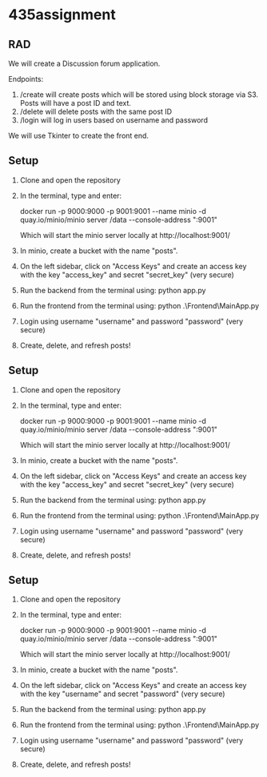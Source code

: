 # 435assignment

## RAD
We will create a Discussion forum application.

Endpoints:
1) /create will create posts which will be stored using block storage via S3. Posts will have a post ID and text. 
2) /delete will delete posts with the same post ID
3) /login will log in users based on username and password

We will use Tkinter to create the front end.

## Setup

1. Clone and open the repository
2. In the terminal, type and enter:

    docker run -p 9000:9000 -p 9001:9001 --name minio -d quay.io/minio/minio server /data --console-address ":9001"

   Which will start the minio server locally at http://localhost:9001/

3. In minio, create a bucket with the name "posts".
4. On the left sidebar, click on "Access Keys" and create an access key with the key "access_key" and secret "secret_key" (very secure)
5. Run the backend from the terminal using: python app.py
6. Run the frontend from the terminal using: python .\Frontend\MainApp.py
7. Login using username "username" and password "password" (very secure)
8. Create, delete, and refresh posts!

## Setup

1. Clone and open the repository
2. In the terminal, type and enter:

    docker run -p 9000:9000 -p 9001:9001 --name minio -d quay.io/minio/minio server /data --console-address ":9001"

   Which will start the minio server locally at http://localhost:9001/

3. In minio, create a bucket with the name "posts".
4. On the left sidebar, click on "Access Keys" and create an access key with the key "access_key" and secret "secret_key" (very secure)
5. Run the backend from the terminal using: python app.py
6. Run the frontend from the terminal using: python .\Frontend\MainApp.py
7. Login using username "username" and password "password" (very secure)
8. Create, delete, and refresh posts!

## Setup

1. Clone and open the repository
2. In the terminal, type and enter:

    docker run -p 9000:9000 -p 9001:9001 --name minio -d quay.io/minio/minio server /data --console-address ":9001"

   Which will start the minio server locally at http://localhost:9001/

3. In minio, create a bucket with the name "posts".
4. On the left sidebar, click on "Access Keys" and create an access key with the key "username" and secret "password" (very secure)
5. Run the backend from the terminal using: python app.py
6. Run the frontend from the terminal using: python .\Frontend\MainApp.py
7. Login using username "username" and password "password" (very secure)
8. Create, delete, and refresh posts!
